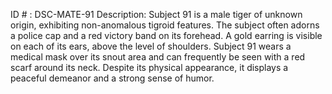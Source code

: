 ID # : DSC-MATE-91
Description: Subject 91 is a male tiger of unknown origin, exhibiting non-anomalous tigroid features. The subject often adorns a police cap and a red victory band on its forehead. A gold earring is visible on each of its ears, above the level of shoulders. Subject 91 wears a medical mask over its snout area and can frequently be seen with a red scarf around its neck. Despite its physical appearance, it displays a peaceful demeanor and a strong sense of humor.